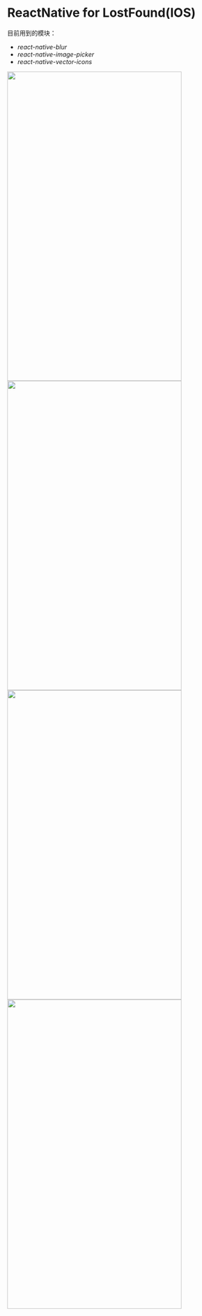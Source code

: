 # ReactNative for LostFound(IOS)
目前用到的模块：

*   *react-native-blur*
*   *react-native-image-picker*
*   *react-native-vector-icons*

<img width = "400" height = "710" src="https://github.com/NumberZ/ReactNative-LostFound-IOS-/blob/master/image/1.png">
<img width = "400" height = "710" src="https://github.com/NumberZ/ReactNative-LostFound-IOS-/blob/master/image/2.png">
<img width = "400" height = "710" src="https://github.com/NumberZ/ReactNative-LostFound-IOS-/blob/master/image/3.png">
<img width = "400" height = "710" src="https://github.com/NumberZ/ReactNative-LostFound-IOS-/blob/master/image/4.png">
